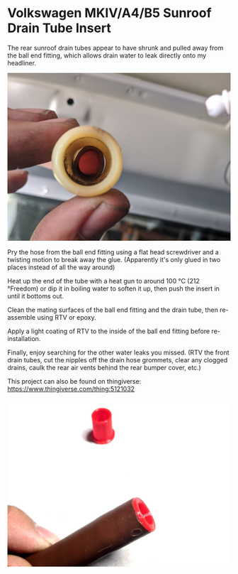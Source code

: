 # Volkswagen MKIV/A4/B5 Sunroof Drain Tube Insert
The rear sunroof drain tubes appear to have shrunk and pulled away from the ball end fitting, which allows drain water to leak directly onto my headliner.

![Preview](https://github.com/XDleader555/cad_models/raw/main/vw_mkiv_a4_b5_sunroof_drain_tube_insert/res/sunroof_rear_drain_hose_ball_end_female.jpg)

Pry the hose from the ball end fitting using a flat head screwdriver and a twisting motion to break away the glue. (Apparently it's only glued in two places instead of all the way around)

Heat up the end of the tube with a heat gun to around 100 °C (212 °Freedom) or dip it in boiling water to soften it up, then push the insert in until it bottoms out.

Clean the mating surfaces of the ball end fitting and the drain tube, then re-assemble using RTV or epoxy.

Apply a light coating of RTV to the inside of the ball end fitting before re-installation.

Finally, enjoy searching for the other water leaks you missed. (RTV the front drain tubes, cut the nipples off the drain hose grommets, clear any clogged drains, caulk the rear air vents behind the rear bumper cover, etc.)

This project can also be found on thingiverse:
https://www.thingiverse.com/thing:5121032

![Preview](https://github.com/XDleader555/cad_models/raw/main/vw_mkiv_a4_b5_sunroof_drain_tube_insert/res/sunroof_drain_hose_insert.jpg)
